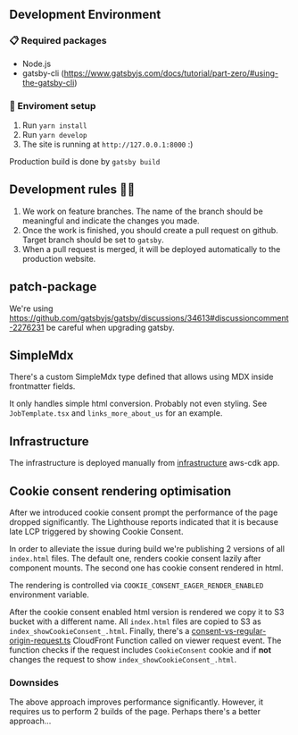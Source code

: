 ## Development Environment

### 📋 Required packages

- Node.js
- gatsby-cli (https://www.gatsbyjs.com/docs/tutorial/part-zero/#using-the-gatsby-cli)

### 🚀 Enviroment setup

1. Run `yarn install`
1. Run `yarn develop`
1. The site is running at `http://127.0.0.1:8000` :)

Production build is done by `gatsby build`

## Development rules 👮‍♂

1. We work on feature branches. The name of the branch should be meaningful and indicate the changes you made.
1. Once the work is finished, you should create a pull request on github. Target branch should be set to `gatsby`.
1. When a pull request is merged, it will be deployed automatically to the production website.

## patch-package

We're using https://github.com/gatsbyjs/gatsby/discussions/34613#discussioncomment-2276231
be careful when upgrading gatsby.

## SimpleMdx

There's a custom SimpleMdx type defined that allows
using MDX inside frontmatter fields.

It only handles simple html conversion. Probably not even styling.
See `JobTemplate.tsx` and `links_more_about_us` for an example.

## Infrastructure

The infrastructure is deployed manually from [infrastructure](infrastructure) aws-cdk app.

## Cookie consent rendering optimisation

After we introduced cookie consent prompt the performance of the page dropped significantly.
The Lighthouse reports indicated that it is because late LCP triggered by showing Cookie Consent.

In order to alleviate the issue during build we're publishing 2 versions of all `index.html` files.
The default one, renders cookie consent lazily after component mounts.
The second one has cookie consent rendered in html.

The rendering is controlled via `COOKIE_CONSENT_EAGER_RENDER_ENABLED` environment variable.

After the cookie consent enabled html version is rendered we copy it to S3 bucket with a different name.
All `index.html` files are copied to S3 as `index_showCookieConsent_.html`.
Finally, there's a [consent-vs-regular-origin-request.ts](infrastructure/lib/consent-vs-regular-origin-request.ts)
CloudFront Function called on viewer request event.
The function checks if the request includes `CookieConsent` cookie and if **not** changes the request to
show `index_showCookieConsent_.html`.

### Downsides

The above approach improves performance significantly. However, it requires us to perform 2 builds of the page.
Perhaps there's a better approach...
